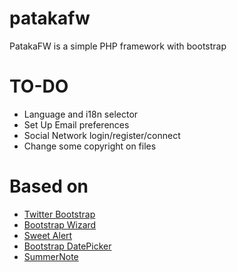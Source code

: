 # patakafw
PatakaFW is a simple PHP framework with bootstrap
# TO-DO
- Language and i18n selector
- Set Up Email preferences
- Social Network login/register/connect
- Change some copyright on files

# Based on
- [Twitter Bootstrap](http://getbootstrap.com/) 
- [Bootstrap Wizard](http://vadimg.com/twitter-bootstrap-wizard-example/examples/validation.html)
- [Sweet Alert](http://t4t5.github.io/sweetalert/)
- [Bootstrap DatePicker](http://www.malot.fr/bootstrap-datetimepicker/index.php)
- [SummerNote](http://summernote.org)

